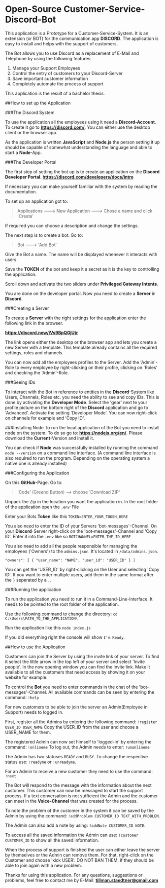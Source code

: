 # Open-Source Customer-Service-Discord-Bot
 
This application is a Prototype for a Customer-Service-System. It is an extension (or BOT) for 
the communication app **DISCORD**. The application is easy to install and helps with the support of customers.

The Bot allows you to use Discord as a replacement of E-Mail and Telephone by using the following features:

1. Manage your Support Employees
2. Control the entry of customers to your Discord-Server
3. Save important customer information
4. Completely automate the process of support

This application is the result of a bachelor thesis.

##How to set up the Application

###The Discord System

To use the application all the employees using it need a **Discord-Account**.
To create it go to **https://discord.com/**.
You can either use the desktop client or the browser app.

As the application is written **JavaScript** and **Node.js** the person setting it up should be capable of somewhat 
understanding the language and able to start a **Node**-App. 

###The Developer Portal

The first step of setting the bot up is to create an application on the **Discord Developer Portal**.
**https://discord.com/developers/docs/intro**

If necessary you can make yourself familiar with the system by reading the documentation.

To set up an application got to: 
> Applications ---> New Application ---> Chose a name and click 'Create'

If required you can choose a description and change the settings.

The next step is to create a bot. Go to:
>Bot ---> 'Add Bot'

Give the Bot a name. The name will be displayed whenever it interacts with users.

Save the **TOKEN** of the bot and keep it a secret as it is the key to controlling the application.

Scroll down and activate the two sliders under **Privileged Gateway Intents**.

You are done on the developer portal. Now you need to create a **Server** in **Discord**.

###Creating a Server

To create a **Server** with the right settings for the application enter the following link in the browser.

**https://discord.new/jVs9BpQGjUtr**

The link opens either the desktop or the browser app and lets you create a new Server with 
a template. This template already contains all the required settings, roles and channels. 

You can now add all the employees profiles to the Server. Add the 'Admin'-Role to every employee by
right-clicking on their profile, clicking on 'Roles' and checking the 'Admin'-Role.

###Seeing IDs

To interact with the Bot in reference to entities in the **Discord**-System like Users, Channels, Roles
etc. you need the ability to see and copy IDs. This is done by activating the **Developer Mode**.
Select the 'gear' next te your profile picture on the bottom right of the **Discord** application and
go to 'Advanced'. Activate the setting 'Developer Mode'. You can now right-click on channels for example and
'Copy ID'.

###Installing Node
To run the local application of the Bot you need to install node on the system.
To do so go to: **https://nodejs.org/en/**. Please download the **Current**-Version and install it.

You can check if **Node** was successfully installed by running the command `node --version` 
on a command line interface. 
(A command line interface is also required to run the program. Depending on the operating system
a native one is already installed)

###Configuring the Application

On this **GitHub**-Page. Go to:
>'Code' (Greend Button) --> choose 'Download ZIP'

Unpack the Zip in the location you want the application in.
In the root folder of the application open the `.env`-File

Enter your Bots **Token** like this ``TOKEN=ENTER_YOUR_TOKEN_HERE``

You also need to enter the ID of your Servers 'bot-messages'-Channel. On your
**Discord**-Server right-click on the 'bot-messages'-Channel and 'Copy ID'.
Enter it into the `.env` like so ``BOTCHANNEL=ENTER_THE_ID_HERE``


You also need to add all the people responsible for managing the employees ('Owners') to the `admins.json`. It's located
in `/data/admins.json`.

`"owners": [
{
"user_name": "NAME",
"user_id": "USER_ID"
}
]`

You can get the 'USER_ID' by right-clicking on the User and selecting 'Copy ID'. If you want to
enter multiple users, add them in the same format after the `}` seperated by a `,`. 

###Running the application 

To run the application you need to run it in a Command-Line-Interface.
It needs to be pointed to the root folder of the application.

Use the following command to change the directory:
`cd C:\Users\PATH_TO_THE_APPLICATION\`

Run the application like this
`node index.js`

If you did everything right the console will show `I'm Ready`.

##How to use the Application

Customers can join the Server by using the invite link of your server.
To find it select the little arrow in the top left of your server and select 'Invite people'. 
In the now opening window you can find the invite link. Make it available to all the customers that need access
by showing it on your website for example.

To control the **Bot** you need to enter commands in the chat of the 'bot-messages'-Channel.
All available commands can be seen by entering the command:
`!help`

For new customers to be able to join the server an Admin(Employee in Support) needs to logged in.

First, register all the Admins by entering the following command:
`!register USER_ID USER_NAME`
Copy the USER_ID from the user and choose a USER_NAME for them.

The registered Admin can now set himself to 'logged-in' by entering the command:
`!onlineme`
To log out, the Admin needs to enter:
`!unonlineme`

The Admin has two statuses `READY` and `BUSY`. To change the respective status use:
`!readyme` or `!unreadyme`.

For an Admin to receive a new customer they need to use the command:
`!next`

The Bot will respond to the message with the information about the next customer.
This customer can now be messaged to start the support process. If a text conversation is not sufficient the
Admin and the customer can meet in the **Voice-Channel** that was created for the process.

To note the problem of the customer in the system it can be saved by the Admin by using the command:
`!addProblem CUSTOMER_ID TEXT_WITH_PROBLEM`.

The Admin can also add a note by using:
`!addNote CUSTOMER_ID NOTE`.

To access all the saved information the Admin can use:
`!customer CUSTOMER_ID` to show all the saved information.

When the process of support is finished the user can either leave the server by themselves or the Admin can 
remove them. For that, right-click on the Customer and choose 'kick USER'. DO NOT BAN THEM, if they should be
able to join again with a new problem.

Thanks for using this application. For any questions, suggestions or problems, feel free to contact me 
by E-Mail: **tillman.staedtner@gmail.com** 




